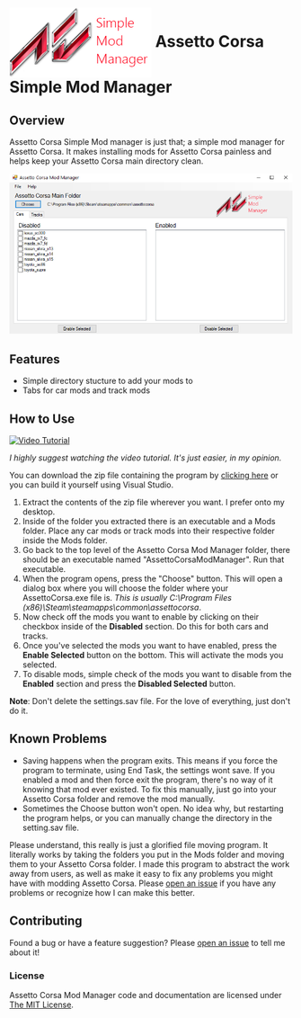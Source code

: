 # <img src="https://raw.githubusercontent.com/ramonmeza/AssettoCorsaModManager/master/AssettoCorsaModManager/Resources/ACMM.png" align="center" alt="Assetto Corsa Simple Mod Manager"> Assetto Corsa Simple Mod Manager

## Overview

Assetto Corsa Simple Mod manager is just that; a simple mod manager for Assetto Corsa. It makes installing mods for Assetto Corsa painless and helps keep your Assetto Corsa main directory clean.

![alt text](https://raw.githubusercontent.com/ramonmeza/AssettoCorsaModManager/master/AssettoCorsaModManager/Resources/ScreenCap.PNG "Assetto Corsa Mod Manager")

## Features

* Simple directory stucture to add your mods to
* Tabs for car mods and track mods

## How to Use

[![Video Tutorial](http://img.youtube.com/vi/YOUTUBE_VIDEO_ID_HERE/0.jpg)](http://www.youtube.com/watch?v=YOUTUBE_VIDEO_ID_HERE)

*I highly suggest watching the video tutorial. It's just easier, in my opinion.*

You can download the zip file containing the program by [clicking here](https://dl.dropboxusercontent.com/u/107623293/ACMM.zip) or you can build it yourself using Visual Studio. 

1. Extract the contents of the zip file wherever you want. I prefer onto my desktop.
2. Inside of the folder you extracted there is an executable and a Mods folder. Place any car mods or track mods into their respective folder inside the Mods folder.
3. Go back to the top level of the Assetto Corsa Mod Manager folder, there should be an executable named "AssettoCorsaModManager". Run that executable.
4. When the program opens, press the "Choose" button. This will open a dialog box where you will choose the folder where your AssettoCorsa.exe file is. *This is usually C:\Program Files (x86)\Steam\steamapps\common\assettocorsa*.
5. Now check off the mods you want to enable by clicking on their checkbox inside of the **Disabled** section. Do this for both cars and tracks.
6. Once you've selected the mods you want to have enabled, press the **Enable Selected** button on the bottom. This will activate the mods you selected.
7. To disable mods, simple check of the mods you want to disable from the **Enabled** section and press the **Disabled Selected** button.

**Note**: Don't delete the settings.sav file. For the love of everything, just don't do it.

## Known Problems

* Saving happens when the program exits. This means if you force the program to terminate, using End Task, the settings wont save. If you enabled a mod and then force exit the program, there's no way of it knowing that mod ever existed. To fix this manually, just go into your Assetto Corsa folder and remove the mod manually.
* Sometimes the Choose button won't open. No idea why, but restarting the program helps, or you can manually change the directory in the setting.sav file.

Please understand, this really is just a glorified file moving program. It literally works by taking the folders you put in the Mods folder and moving them to your Assetto Corsa folder. I made this program to abstract the work away from users, as well as make it easy to fix any problems you might have with modding Assetto Corsa. Please [open an issue](https://github.com/ramonmeza/AssettoCorsaModManager/issues/new) if you have any problems or recognize how I can make this better.

## Contributing

Found a bug or have a feature suggestion? Please [open an issue](https://github.com/ramonmeza/AssettoCorsaModManager/issues/new) to tell me about it!

### License

Assetto Corsa Mod Manager code and documentation are licensed under [The MIT License](https://opensource.org/licenses/MIT).